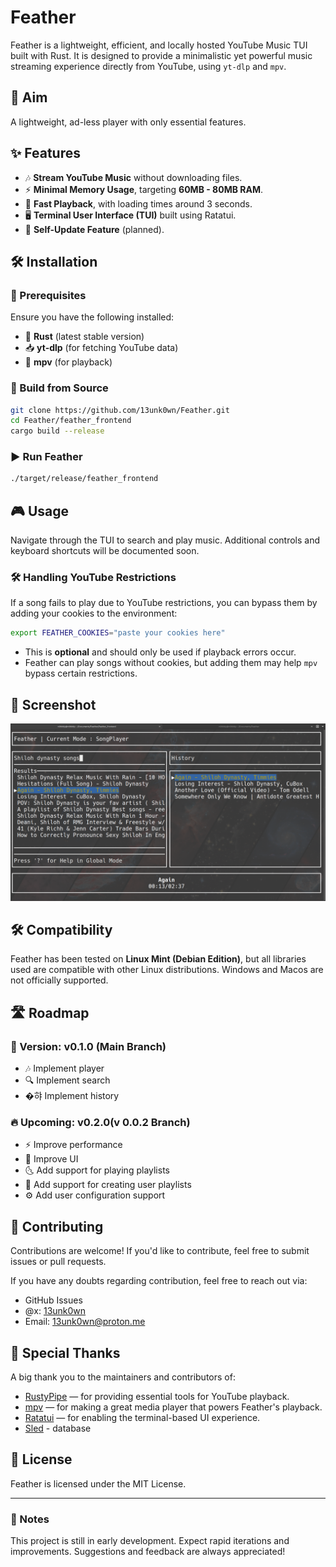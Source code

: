 # Feather

Feather is a lightweight, efficient, and locally hosted YouTube Music TUI built with Rust. It is designed to provide a minimalistic yet powerful music streaming experience directly from YouTube, using `yt-dlp` and `mpv`.

## 🎯 Aim

A lightweight, ad-less player with only essential features.

## ✨ Features

- 🎶 **Stream YouTube Music** without downloading files.
- ⚡ **Minimal Memory Usage**, targeting **60MB - 80MB RAM**.
- 🚀 **Fast Playback**, with loading times around 3 seconds.
- 🖥️ **Terminal User Interface (TUI)** built using Ratatui.
- 🔄 **Self-Update Feature** (planned).

## 🛠️ Installation

### 📌 Prerequisites

Ensure you have the following installed:

- 🦀 **Rust** (latest stable version)
- 📥 **yt-dlp** (for fetching YouTube data)
- 🎵 **mpv** (for playback)

### 🔧 Build from Source

```sh
git clone https://github.com/13unk0wn/Feather.git
cd Feather/feather_frontend
cargo build --release
```

### ▶️ Run Feather

```sh
./target/release/feather_frontend
```

## 🎮 Usage

Navigate through the TUI to search and play music. Additional controls and keyboard shortcuts will be documented soon.

### 🛠️ Handling YouTube Restrictions

If a song fails to play due to YouTube restrictions, you can bypass them by adding your cookies to the environment:

```sh
export FEATHER_COOKIES="paste your cookies here"
```

- This is **optional** and should only be used if playback errors occur.
- Feather can play songs without cookies, but adding them may help `mpv` bypass certain restrictions.

## 🌄 Screenshot

![Feather TUI Screenshot](screenshots/preview.png)

## 🛠️ Compatibility

Feather has been tested on **Linux Mint (Debian Edition)**, but all libraries used are compatible with other Linux distributions.
Windows and Macos are not officially supported.

## 🛣️ Roadmap

### 🚀 Version: v0.1.0 (Main Branch)
- 🎶 Implement player
- 🔍 Implement search
- �햐 Implement history

### 🔥 Upcoming: v0.2.0(v 0.0.2 Branch)
- ⚡ Improve performance
- 🎨 Improve UI
- 🌜 Add support for playing playlists
- 🎼 Add support for creating user playlists
- ⚙️ Add user configuration support

## 🤝 Contributing

Contributions are welcome! If you'd like to contribute, feel free to submit issues or pull requests.

If you have any doubts regarding contribution, feel free to reach out via:
- GitHub Issues
- @x: [13unk0wn](https://x.com/13unk0wn)
- Email: [13unk0wn@proton.me](mailto:13unk0wn@proton.me)

## 🌟 Special Thanks

A big thank you to the maintainers and contributors of:
- [RustyPipe](https://codeberg.org/ThetaDev/rustypipe) — for providing essential tools for YouTube playback.
- [mpv](https://github.com/mpv-player/mpv) — for making a great media player that powers Feather's playback.
- [Ratatui](https://github.com/tui-rs-revival/ratatui) — for enabling the terminal-based UI experience.
- [Sled](https://github.com/spacejam/sled) - database

## 🌟 License

Feather is licensed under the MIT License.

---

### 📝 Notes

This project is still in early development. Expect rapid iterations and improvements. Suggestions and feedback are always appreciated!


